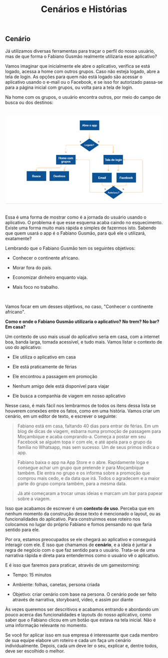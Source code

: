 <div align="center">
  
  # Cenários e Histórias
  
</div>

<br>

## Cenário

Já utilizamos diversas ferramentas para traçar o perfil do nosso usuário, mas de que forma o Fabiano Gusmão realmente utilizaria esse aplicativo?

Vamos imaginar que inicialmente ele abre o aplicativo, verifica se está logado, acessa a home com outros grupos. Caso não esteja logado, abre a tela de login. As opções para quem não está logado são acessar o aplicativo usando o e-mail ou o Facebook, e se isso for autorizado passa-se para a página inicial com grupos, ou volta para a tela de login.

Na home com os grupos, o usuário encontra outros, por meio do campo de busca ou dos destinos:


<br>

<div align="center">

<img src="images/fluxograma.png" alt="Fluxograma" width="500">

</div>

<br>

Essa é uma forma de mostrar como é a jornada do usuário usando o aplicativo. O problema é que esse esquema acaba caindo no esquecimento. Existe uma forma muito mais rápida e simples de fazermos isto. Sabendo que quem usará o app é o Fabiano Gusmão, para quê ele o utilizará, exatamente?

Lembrando que o Fabiano Gusmão tem os seguintes objetivos:

+ Conhecer o continente africano.

+ Morar fora do país.

+ Economizar dinheiro enquanto viaja.

+ Mais foco no trabalho.

<br>

Vamos focar em um desses objetivos, no caso, "Conhecer o continente africano".

**Como e onde o Fabiano Gusmão utilizaria o aplicativo? No trem? No bar? Em casa?**

Um contexto de uso mais usual do aplicativo seria em casa, com a internet boa, banda larga, tomada acessível, e tudo mais. Vamos listar o contexto de uso do aplicativo:

+ Ele utiliza o aplicativo em casa

+ Ele está praticamente de férias

+ Ele encontrou a passagem em promoção

+ Nenhum amigo dele está disponível para viajar

+ Ele busca a companhia de viagem em nosso aplicativo

Nesse caso, é mais fácil nos lembrarmos de todos os itens dessa lista se houverem conexões entre os fatos, como em uma história. Vamos criar um cenário, em um editor de texto, e escrever o seguinte:

> Fabiano está em casa, faltando 40 dias para entrar de férias. Em um blog de dicas de viagem, esbarra numa promoção de passagem para Moçambique e acaba comprando-a. Começa a postar em seu Facebook se alguém topa ir com ele, e até apela para o grupo da família no Whatsapp, mas sem sucesso. Um de seus primos indica o app.

> Fabiano baixa o app na App Store e o abre. Rapidamente loga e consegue achar um grupo que pretende ir para Moçambique também. Ele entra no grupo e os informa sobre a promoção que comprou mais cedo, e da data que irá. Todos o agradecem e a maior parte do grupo compra também, para a mesma data.

> Já até começaram a trocar umas ideias e marcam um bar para papear sobre a viagem.

Isso que acabamos de escrever é um **contexto de uso**. Perceba que em nenhum momento da construção desse texto é mencionado o layout, ou as funcionalidades do aplicativo. Para construirmos esse roteiro nos colocamos no lugar do próprio Fabiano e fomos pensando no que faria sentido para ele.

Por ora, estamos preocupados se ele chegará ao aplicativo e conseguirá interagir com ele. É isso que chamamos de **cenário**, e a ideia é juntar a regra de negócio com o que faz sentido para o usuário. Trata-se de uma narrativa rápida e direta para entendermos como o usuário vê o aplicativo.

E é isso que faremos para praticar, através de um gamestorming:

+ Tempo: 15 minutos

+ Ambiente: folhas, canetas, persona criada

+ Objetivo: criar cenário com base na persona. O cenário pode ser feito através de narrativa, storyboard, vídeo, e assim por diante

Às vezes queremos ser descritivos e acabamos entrando e abordando um pouco acerca das funcionalidades e layouts do nosso aplicativo, como saber que o Fabiano clicou em um botão que estava na tela inicial. Não é uma informação relevante no momento.

Se você for aplicar isso em sua empresa é interessante que cada membro de sua equipe elabore um roteiro e cada um faça um cenário individualmente. Depois, cada um deve ler o seu, explicar e, dentre todos, deve ser escolhido o melhor.